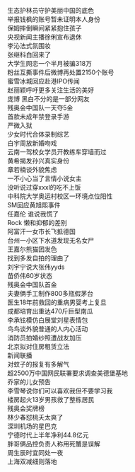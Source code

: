 生态护林员守护美丽中国的底色  
举报钱枫的账号暂未证明本人身份  
保姆摔倒瞬间紧紧抱住孩子  
央视新闻主播徐俐宣布退休  
李沁法式氛围妆  
张继科白回来了  
大学生网恋一个半月被骗318万  
粉丝互撕事件后微博再处置2150个账号  
蜜雪冰城回应赴港IPO传闻  
赵丽颖呼吁更多关注生活的美好  
庞博 黑白不分的是一部分网友  
残奥会中国队一天夺5金  
首款未成年禁登录手游  
严微入狱  
少女时代合体录制综艺  
白宇周放新婚吻戏  
云南一驾校女学员开教练车穿墙而过  
黄希揭发孙兴真实身份  
章若楠谈外貌焦虑  
一不小心当了言情小说女主  
没听说过穿xxxl的吃不上饭  
中科院大学奥运村校区一环境点位阳性  
SM回应黄旭熙事件  
任嘉伦 谁说我慌了  
Rock 懒和抑郁的差别  
阿富汗一女市长飞抵德国  
台州一小区下水道发现无名女尸  
王嘉尔熊猫团发色  
找到多发自拍的理由了  
刘宇宁说大张伟yyds  
苗侨伟60岁状态  
残奥会中国队首金  
夫妻俩手工制作800多瓶假茅台  
医生18年前救回的重病男婴考上复旦  
成都培育出重达470斤巨型南瓜  
李承铉模仿白展堂刘星表情包  
鸟鸟谈外貌普通的人内心活动  
消防员拍婚纱照遭战友加压  
北京拟对住房租赁立法  
新闻联播  
对蚊子的报复有多解气  
超2500万中国网民联署要求调查美德堡基地  
乔家的儿女预告  
李雪琴说你们可以喜欢我但不要学习我  
楼房起火13岁男孩救了整栋居民  
残奥会奖牌榜  
林少春怼桃夭太爽了  
深圳机场的星巴克  
宁德时代上半年净利44.8亿元  
胖哥俩品控负责人称用死蟹是误解  
周生辰时宜同处一夜  
上海双减细则落地  
